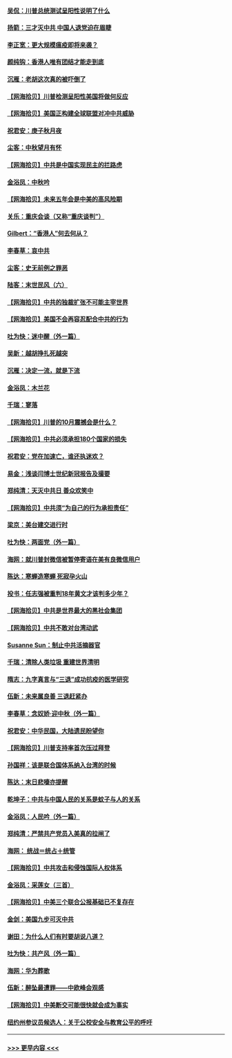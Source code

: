 #### [吴侃：川普总统测试呈阳性说明了什么](../pages/nsc993/n12451869.md?t=10052302) 
#### [扬箭：三才灭中共 中国人退党迫在眉睫](../pages/nsc993/n12451842.md?t=10052302) 
#### [李正宽：更大规模瘟疫即将来袭？](../pages/nsc993/n12451455.md?t=10052302) 
#### [颜纯钩：香港人唯有团结才能走到底](../pages/nsc993/n12450870.md?t=10052302) 
#### [沉雁：老胡这次真的被吓倒了](../pages/nsc993/n12449796.md?t=10052302) 
#### [【网海拾贝】川普检测呈阳性美国将做何反应](../pages/nsc993/n12449042.md?t=10052302) 
#### [【网海拾贝】美国正构建全球联盟对冲中共威胁](../pages/nsc993/n12446580.md?t=10052302) 
#### [祝君安：庚子秋月夜](../pages/nsc993/n12445870.md?t=10052302) 
#### [尘客：中秋望月有怀](../pages/nsc993/n12444632.md?t=10052302) 
#### [【网海拾贝】中共是中国实现民主的拦路虎](../pages/nsc993/n12443573.md?t=10052302) 
#### [金浴凤：中秋吟](../pages/nsc993/n12441773.md?t=10052302) 
#### [【网海拾贝】未来五年会是中美的高风险期](../pages/nsc993/n12440760.md?t=10052302) 
#### [关乐：重庆会谈（又称“重庆谈判”）](../pages/nsc993/n12437525.md?t=10052302) 
#### [Gilbert：“香港人”何去何从？](../pages/nsc993/n12435894.md?t=10052302) 
#### [李春草：哀中共](../pages/nsc993/n12435874.md?t=10052302) 
#### [尘客：史无前例之罪恶](../pages/nsc993/n12435762.md?t=10052302) 
#### [陆客：末世民风（六）](../pages/nsc993/n12435354.md?t=10052302) 
#### [【网海拾贝】中共的独裁扩张不可能主宰世界](../pages/nsc993/n12435151.md?t=10052302) 
#### [【网海拾贝】美国不会再容忍配合中共的行为](../pages/nsc993/n12433808.md?t=10052302) 
#### [吐为快：迷中醒（外一篇）](../pages/nsc993/n12433585.md?t=10052302) 
#### [吴新：越胡挣扎死越突](../pages/nsc993/n12433562.md?t=10052302) 
#### [沉雁：决定一流，就是下流](../pages/nsc993/n12432128.md?t=10052302) 
#### [金浴凤：木兰花](../pages/nsc993/n12432124.md?t=10052302) 
#### [千瑞：寥落](../pages/nsc993/n12432071.md?t=10052302) 
#### [【网海拾贝】川普的10月震撼会是什么？](../pages/nsc993/n12431624.md?t=10052302) 
#### [【网海拾贝】中共必须承担180个国家的损失](../pages/nsc993/n12428893.md?t=10052302) 
#### [祝君安：党在加速亡，谁还执迷欢？](../pages/nsc993/n12428652.md?t=10052302) 
#### [易金：浅谈闫博士世纪新冠报告及撮要](../pages/nsc993/n12426822.md?t=10052302) 
#### [郑纯清：天灭中共日 善众欢笑中](../pages/nsc993/n12426784.md?t=10052302) 
#### [【网海拾贝】中共须“为自己的行为承担责任”](../pages/nsc993/n12426067.md?t=10052302) 
#### [梁京：美台建交进行时](../pages/nsc993/n12424066.md?t=10052302) 
#### [吐为快：两面党（外一篇）](../pages/nsc993/n12424043.md?t=10052302) 
#### [海网：就川普封微信被暂停寄语在美有良微信用户](../pages/nsc993/n12424021.md?t=10052302) 
#### [陈达：寒蝉造寒蝉 死寂孕火山](../pages/nsc993/n12423958.md?t=10052302) 
#### [投书：任志强被重判18年黄文才该判多少年？](../pages/nsc993/n12423672.md?t=10052302) 
#### [【网海拾贝】中共是世界最大的黑社会集团](../pages/nsc993/n12423543.md?t=10052302) 
#### [【网海拾贝】中共不敢对台湾动武](../pages/nsc993/n12421418.md?t=10052302) 
#### [Susanne Sun：制止中共活摘器官](../pages/nsc993/n12419654.md?t=10052302) 
#### [千瑞：清除人类垃圾 重建世界清明](../pages/nsc993/n12419414.md?t=10052302) 
#### [隋志：九字真言与“三退”成功抗疫的医学研究](../pages/nsc993/n12419248.md?t=10052302) 
#### [伍新：未来属良善 三退赶紧办](../pages/nsc993/n12418496.md?t=10052302) 
#### [李春草：念奴娇·迎中秋（外一篇）](../pages/nsc993/n12418465.md?t=10052302) 
#### [祝君安：中华民国，大陆遗民盼望你](../pages/nsc993/n12418089.md?t=10052302) 
#### [【网海拾贝】川普支持率首次压过拜登](../pages/nsc993/n12418050.md?t=10052302) 
#### [孙国祥：该是联合国体系纳入台湾的时候](../pages/nsc993/n12417369.md?t=10052302) 
#### [陈达：末日悲嚎亦提醒](../pages/nsc993/n12416736.md?t=10052302) 
#### [乾坤子：中共与中国人民的关系是蚊子与人的关系](../pages/nsc993/n12416632.md?t=10052302) 
#### [金浴凤：人民吟（外一篇）](../pages/nsc993/n12416567.md?t=10052302) 
#### [郑纯清：严禁共产党员入美真的拉闸了](../pages/nsc993/n12416550.md?t=10052302) 
#### [海网： 统战＝统占＋统管](../pages/nsc993/n12416404.md?t=10052302) 
#### [【网海拾贝】中共攻击和侵蚀国际人权体系](../pages/nsc993/n12416250.md?t=10052302) 
#### [金浴凤：采莲女（三首）](../pages/nsc993/n12415517.md?t=10052302) 
#### [【网海拾贝】中美三个联合公报基础已不复存在](../pages/nsc993/n12415054.md?t=10052302) 
#### [金剑：美国九步可灭中共](../pages/nsc993/n12413183.md?t=10052302) 
#### [谢田：为什么人们有时要胡说八道？](../pages/nsc993/n12411861.md?t=10052302) 
#### [吐为快：共产风（外一篇）](../pages/nsc993/n12411761.md?t=10052302) 
#### [海网：华为葬歌](../pages/nsc993/n12410381.md?t=10052302) 
#### [伍新：醉坠最遭罪——中欧峰会观感](../pages/nsc993/n12410364.md?t=10052302) 
#### [【网海拾贝】中美断交可能很快就会成为事实](../pages/nsc993/n12409495.md?t=10052302) 
#### [纽约州参议员候选人：关于公校安全与教育公平的呼吁](../pages/nsc993/n12409228.md?t=10052302) 

----
#### [ >>> 更早内容 <<< ](../indexes/nsc993-earlier.md)
